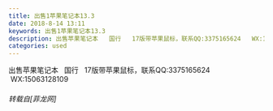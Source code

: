 ```yaml
---
title: 出售1苹果笔记本13.3
date: 2018-8-14 13:11
keywords: 出售1苹果笔记本13.3
description: 出售苹果笔记本   国行   17版带苹果鼠标，联系QQ:3375165624   WX:15063128109
categories: used
---
```

<td class="t_f" id="postmessage_1638821">

出售苹果笔记本   国行   17版带苹果鼠标，联系QQ:3375165624   WX:15063128109</td>
###### 转载自[菲龙网]